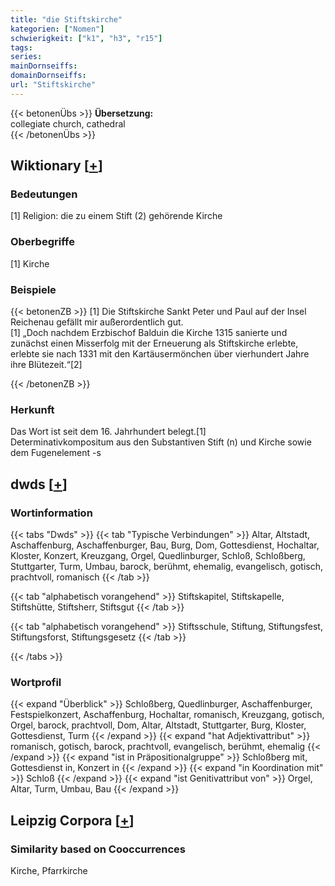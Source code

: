 ```yaml
---
title: "die Stiftskirche"
kategorien: ["Nomen"]
schwierigkeit: ["k1", "h3", "r15"]
tags:
series:
mainDornseiffs:
domainDornseiffs:
url: "Stiftskirche"
---
```


{{< betonenÜbs >}}
**Übersetzung:**  
collegiate church, cathedral  
{{< /betonenÜbs >}}

## Wiktionary [[+](https://de.wiktionary.org/wiki/Stiftskirche)]

### Bedeutungen
[1] Religion: die zu einem Stift (2) gehörende Kirche  

### Oberbegriffe
[1] Kirche  

### Beispiele
{{< betonenZB >}}
[1] Die Stiftskirche Sankt Peter und Paul auf der Insel Reichenau gefällt mir außerordentlich gut.  
[1] „Doch nachdem Erzbischof Balduin die Kirche 1315 sanierte und zunächst einen Misserfolg mit der Erneuerung als Stiftskirche erlebte, erlebte sie nach 1331 mit den Kartäusermönchen über vierhundert Jahre ihre Blütezeit.“[2]  

{{< /betonenZB >}}
### Herkunft
Das Wort ist seit dem 16. Jahrhundert belegt.[1]  
Determinativkompositum aus den Substantiven Stift (n) und Kirche sowie dem Fugenelement -s  



## dwds [[+](https://www.dwds.de/wb/Stiftskirche)]

### Wortinformation
{{< tabs "Dwds" >}}
{{< tab "Typische Verbindungen" >}}
Altar, Altstadt, Aschaffenburg, Aschaffenburger, Bau, Burg, Dom, Gottesdienst, Hochaltar, Kloster, Konzert, Kreuzgang, Orgel, Quedlinburger, Schloß, Schloßberg, Stuttgarter, Turm, Umbau, barock, berühmt, ehemalig, evangelisch, gotisch, prachtvoll, romanisch
{{< /tab >}}

{{< tab "alphabetisch vorangehend" >}}
Stiftskapitel, Stiftskapelle, Stiftshütte, Stiftsherr, Stiftsgut
{{< /tab >}}

{{< tab "alphabetisch vorangehend" >}}
Stiftsschule, Stiftung, Stiftungsfest, Stiftungsforst, Stiftungsgesetz
{{< /tab >}}

{{< /tabs >}}

### Wortprofil
{{< expand "Überblick" >}} Schloßberg, Quedlinburger, Aschaffenburger, Festspielkonzert, Aschaffenburg, Hochaltar, romanisch, Kreuzgang, gotisch, Orgel, barock, prachtvoll, Dom, Altar, Altstadt, Stuttgarter, Burg, Kloster, Gottesdienst, Turm {{< /expand >}}
{{< expand "hat Adjektivattribut" >}} romanisch, gotisch, barock, prachtvoll, evangelisch, berühmt, ehemalig {{< /expand >}}
{{< expand "ist in Präpositionalgruppe" >}} Schloßberg mit, Gottesdienst in, Konzert in {{< /expand >}}
{{< expand "in Koordination mit" >}} Schloß {{< /expand >}}
{{< expand "ist Genitivattribut von" >}} Orgel, Altar, Turm, Umbau, Bau {{< /expand >}}

## Leipzig Corpora [[+](https://corpora.uni-leipzig.de/en/res?word=Stiftskirche&corpusId=deu_newscrawl-public_2018)]


### Similarity based on Cooccurrences
Kirche, Pfarrkirche

